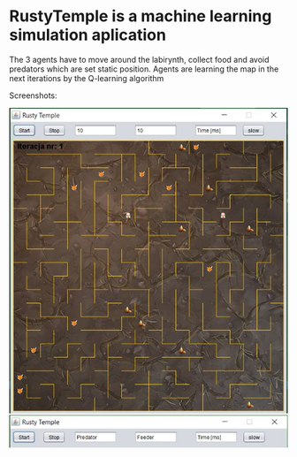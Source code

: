 RustyTemple is a machine learning simulation aplication
=============

<p>The 3 agents have to move around the labirynth, collect food and avoid predators which are set static position. Agents are learning the map in the next iterations by the Q-learning algorithm</p>

Screenshots:

![alt tag](https://github.com/Sailor70/RustyTemple/blob/master/screenshots/RustyTemple2.JPG) ![alt tag](https://github.com/Sailor70/RustyTemple/blob/master/screenshots/RustyTemple1.JPG)
